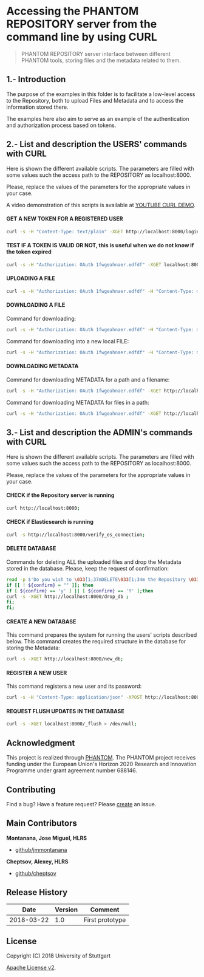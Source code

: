 # Accessing the PHANTOM REPOSITORY server from the command line by using CURL

> PHANTOM REPOSITORY server interface between different PHANTOM tools, storing files and the metadata related to them. 


## 1.- Introduction
The purpose of the examples in this folder is to facilitate a low-level access to the Repository, both to upload Files and Metadata and to access the information stored there.

The examples here also aim to serve as an example of the authentication and authorization process based on tokens.


## 2.- List and description the USERS' commands with CURL

Here is shown the different available scripts.
The parameters are filled with some values such the access path to the REPOSITORY as localhost:8000.

Please, replace the values of the parameters for the appropriate values in your case.

A video demonstration of this scripts is available at [YOUTUBE CURL DEMO][video_curl].





####   GET A NEW TOKEN FOR A REGISTERED USER  

```bash
curl -s -H "Content-Type: text/plain" -XGET http://localhost:8000/login?email="montana@abc.com"\&pw="new" --output token.txt;
```



####   TEST IF A TOKEN IS VALID OR NOT, this is useful when we do not know if the token expired   

```bash
curl -s -H "Authorization: OAuth 1fwgeahnaer.edfdf" -XGET localhost:8000/verifytoken;
```

 

####   UPLOADING A FILE 
 
```bash
curl -s -H "Authorization: OAuth 1fwgeahnaer.edfdf" -H "Content-Type: multipart/form-data" -XPOST -F "UploadFile=@../web/example.h" -F "UploadJSON=@../web/exampleh.json" http://localhost:8000/upload?DestFileName=main.h\&'Path=mypath/';
```

####    DOWNLOADING A FILE 

Command for downloading:

```bash
curl -s -H "Authorization: OAuth 1fwgeahnaer.edfdf" -H "Content-Type: multipart/form-data" -XGET http://localhost:8000/download?filepath=mypath\&filename=main.c ;
```

Command for downloading into a new local FILE:

```bash
curl -s -H "Authorization: OAuth 1fwgeahnaer.edfdf" -H "Content-Type: multipart/form-data" -XGET http://localhost:8000/download?filepath=mypath\&filename=main.c --output main.c ;
```

####  DOWNLOADING METADATA

Command for downloading METADATA for a path and a filename:

```bash
curl -s -H "Authorization: OAuth 1fwgeahnaer.edfdf" -XGET http://localhost:8000/query_metadata?Path=mypath%2F\&filename=main.c; 
```

Command for downloading METADATA for files in a path:

```bash
curl -s -H "Authorization: OAuth 1fwgeahnaer.edfdf" -XGET http://localhost:8000/query_metadata?Path=mypath%2F ;
```
  

## 3.- List and description the ADMIN's commands with CURL

Here is shown the different available scripts.
The parameters are filled with some values such the access path to the REPOSITORY as localhost:8000.

Please, replace the values of the parameters for the appropriate values in your case.




####  CHECK if the Repository server is running   

```bash
curl http://localhost:8000;
```

#### CHECK if Elasticsearch is running  

```bash
curl -s http://localhost:8000/verify_es_connection;
```

####  DELETE DATABASE   


Commands for deleting ALL the uploaded files and drop the Metadata stored in the database. 
Please, keep the request of confirmation:

```bash
read -p $'Do you wish to \033[1;37mDELETE\033[1;34m the Repository \033[1;37mDB\033[1;34m? (y/n)' confirm; echo -ne "${NO_COLOUR}";
if [[ ! ${confirm} = "" ]]; then
if [ ${confirm} == 'y' ] || [ ${confirm} == 'Y' ];then
curl -s -XGET http://localhost:8000/drop_db ; 
fi;
fi;
```

####  CREATE A NEW DATABASE   

This command prepares the system for running the users' scripts described below.
This command creates the required structure in the database for storing the Metadata:

```bash
curl -s -XGET http://localhost:8000/new_db;
```

#### REGISTER A NEW USER
This command registers a new user and its password:


```bash
curl -s -H "Content-Type: application/json" -XPOST http://localhost:8000/signup?email="montana@abc.com"\&pw="new";
```

####  REQUEST FLUSH UPDATES IN THE DATABASE

```bash
curl -s -XGET localhost:8000/_flush > /dev/null;
```

## Acknowledgment
This project is realized through [PHANTOM][phantom]. 
The PHANTOM project receives funding under the European Union's Horizon 2020 Research and Innovation Programme under grant agreement number 688146.


## Contributing
Find a bug? Have a feature request?
Please [create](https://github.com/jmmontanana/phantom_repository/issues) an issue.


## Main Contributors

**Montanana, Jose Miguel, HLRS**
+ [github/jmmontanana](https://github.com/jmmontanana)

**Cheptsov, Alexey, HLRS**
+ [github/cheptsov](https://github.com/alexey-cheptsov)



## Release History
| Date        | Version | Comment          |
| ----------- | ------- | ---------------- |
| 2018-03-22  | 1.0     | First prototype  |

## License
Copyright (C) 2018 University of Stuttgart

[Apache License v2](LICENSE).


[video_curl]: https://youtu.be/3W8a3HV-30g
[video_scripts]: https://youtu.be/-mqxA1l2K7A
[demo_scripts]: https://github.com/PHANTOM-Platform/Repository/tree/master/demo_scripts
[demo_curl]: https://github.com/PHANTOM-Platform/Repository/tree/master/demo_curl 
[phantom]: http://www.phantom-project.org 
